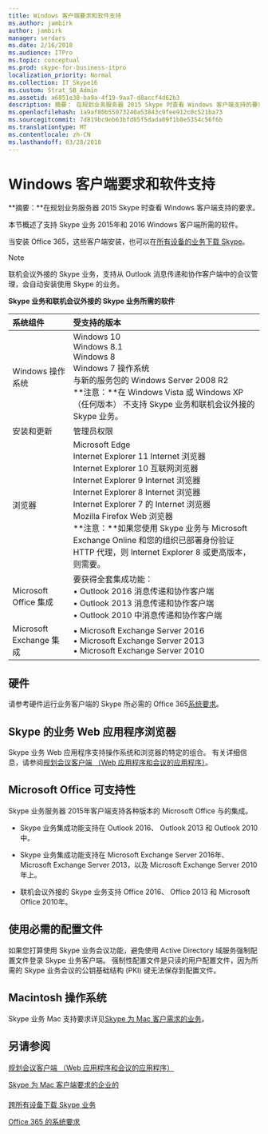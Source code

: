 ```yaml
---
title: Windows 客户端要求和软件支持
ms.author: jambirk
author: jambirk
manager: serdars
ms.date: 2/16/2018
ms.audience: ITPro
ms.topic: conceptual
ms.prod: skype-for-business-itpro
localization_priority: Normal
ms.collection: IT_Skype16
ms.custom: Strat_SB_Admin
ms.assetid: a6851e38-ba9a-4f19-9aa7-d8accf4d62b3
description: 摘要： 在规划业务服务器 2015 Skype 时查看 Windows 客户端支持的要求。
ms.openlocfilehash: 1a9af80b55073240a53843c9fee912c0c521ba73
ms.sourcegitcommit: 7d819bc9eb63bfd85f5dada09f1b8e5354c56f6b
ms.translationtype: MT
ms.contentlocale: zh-CN
ms.lasthandoff: 03/28/2018
---
```

# <a name="windows-client-requirements-and-software-support"></a>Windows 客户端要求和软件支持
 
**摘要：**在规划业务服务器 2015 Skype 时查看 Windows 客户端支持的要求。
  
本节概述了支持 Skype 业务 2015年和 2016 Windows 客户端所需的软件。
  
当安装 Office 365，这些客户端安装，也可以在[所有设备的业务下载 Skype](https://products.office.com/en-us/skype-for-business/download-app?tab=tabs-3)。
  
> [!NOTE]
> 联机会议外接的 Skype 业务，支持从 Outlook 消息传递和协作客户端中的会议管理，会自动安装使用 Skype 的业务。 
  
**Skype 业务和联机会议外接的 Skype 业务所需的软件**


|**系统组件**|**受支持的版本**|
|:-----|:-----|
|Windows 操作系统  <br/> |Windows 10  <br/> Windows 8.1  <br/> Windows 8  <br/> Windows 7 操作系统  <br/> 与新的服务包的 Windows Server 2008 R2  <br/> **注意：**在 Windows Vista 或 Windows XP （任何版本） 不支持 Skype 业务和联机会议外接的 Skype 业务。 <br/> |
|安装和更新  <br/> |管理员权限  <br/> |
|浏览器  <br/> |Microsoft Edge  <br/> Internet Explorer 11 Internet 浏览器  <br/>  Internet Explorer 10 互联网浏览器 <br/> Internet Explorer 9 Internet 浏览器  <br/> Internet Explorer 8 Internet 浏览器  <br/> Internet Explorer 7 的 Internet 浏览器  <br/> Mozilla Firefox Web 浏览器  <br/> **注意：**如果您使用 Skype 业务与 Microsoft Exchange Online 和您的组织已部署身份验证 HTTP 代理，则 Internet Explorer 8 或更高版本，则需要。           |
|Microsoft Office 集成  <br/> |要获得全套集成功能：  <br/> • Outlook 2016 消息传递和协作客户端  <br/> • Outlook 2013 消息传递和协作客户端  <br/> • Outlook 2010 中消息传递和协作客户端  <br/> |
|Microsoft Exchange 集成  <br/> |• Microsoft Exchange Server 2016  <br/> • Microsoft Exchange Server 2013  <br/> • Microsoft Exchange Server 2010  <br/> |
   
## <a name="hardware"></a>硬件

请参考硬件运行业务客户端的 Skype 所必需的 Office 365[系统要求](https://products.office.com/en-us/office-system-requirements)。
  
## <a name="skype-for-business-web-app-browsers"></a>Skype 的业务 Web 应用程序浏览器

Skype 业务 Web 应用程序支持操作系统和浏览器的特定的组合。 有关详细信息，请参阅[规划会议客户端 （Web 应用程序和会议的应用程序）](meetings-clients.md)。 
  
## <a name="microsoft-office-supportability"></a>Microsoft Office 可支持性

Skype 业务服务器 2015年客户端支持各种版本的 Microsoft Office 与的集成。
  
- Skype 业务集成功能支持在 Outlook 2016、 Outlook 2013 和 Outlook 2010 中。
    
- Skype 业务集成功能支持在 Microsoft Exchange Server 2016年、 Microsoft Exchange Server 2013，以及 Microsoft Exchange Server 2010年上。
    
- 联机会议外接的 Skype 业务支持 Office 2016、 Office 2013 和 Microsoft Office 2010年。
    
## <a name="using-mandatory-profiles"></a>使用必需的配置文件

如果您打算使用 Skype 业务会议功能，避免使用 Active Directory 域服务强制配置文件登录 Skype 业务客户端。 强制性配置文件是只读的用户配置文件，因为所需的 Skype 业务会议的公钥基础结构 (PKI) 键无法保存到配置文件。 
  
## <a name="macintosh-operating-systems"></a>Macintosh 操作系统

Skype 业务 Mac 支持要求详见[Skype 为 Mac 客户需求的业务](mac-requirements.md)。
  
## <a name="see-also"></a>另请参阅

#### 

[规划会议客户端 （Web 应用程序和会议的应用程序）](meetings-clients.md)
  
[Skype 为 Mac 客户端要求的企业的](mac-requirements.md)
#### 

[跨所有设备下载 Skype 业务](https://products.office.com/en-us/skype-for-business/download-app?tab=tabs-3)
  
[Office 365 的系统要求](https://products.office.com/en-us/office-system-requirements)

